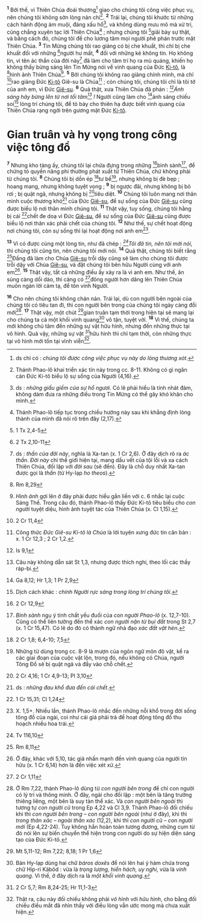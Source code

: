 <sup><b>1</b></sup> Bởi thế, vì Thiên Chúa đoái thương[^1-cd0b91ea-c5fc-44a7-b545-d156468b07be] giao cho chúng tôi công việc phục vụ, nên chúng tôi không sờn lòng nản chí[^2-cd0b91ea-c5fc-44a7-b545-d156468b07be]. <sup><b>2</b></sup> Trái lại, chúng tôi khước từ những cách hành động ám muội, đáng xấu hổ[^3-cd0b91ea-c5fc-44a7-b545-d156468b07be], và không dùng mưu mô mà xử trí, cũng chẳng xuyên tạc lời Thiên Chúa[^4-cd0b91ea-c5fc-44a7-b545-d156468b07be] ; nhưng chúng tôi [^1@-cd0b91ea-c5fc-44a7-b545-d156468b07be]giãi bày sự thật, và bằng cách đó, chúng tôi để cho lương tâm mọi người phê phán trước mặt Thiên Chúa. <sup><b>3</b></sup> Tin Mừng chúng tôi rao giảng có bị che khuất, thì chỉ bị che khuất đối với những [^2@-cd0b91ea-c5fc-44a7-b545-d156468b07be]người hư mất, <sup><b>4</b></sup> đối với những kẻ không tin. Họ không tin, vì tên ác thần của đời này[^5-cd0b91ea-c5fc-44a7-b545-d156468b07be] đã làm cho tâm trí họ ra mù quáng, khiến họ không thấy bừng sáng lên Tin Mừng nói về vinh quang của Đức [Ki-tô](), là [^3@-cd0b91ea-c5fc-44a7-b545-d156468b07be]hình ảnh Thiên Chúa[^6-cd0b91ea-c5fc-44a7-b545-d156468b07be]. <sup><b>5</b></sup> Bởi chúng tôi không rao giảng chính mình, mà chỉ [^4@-cd0b91ea-c5fc-44a7-b545-d156468b07be]rao giảng Đức [Ki-tô]() Giê-su là Chúa[^7-cd0b91ea-c5fc-44a7-b545-d156468b07be] ; còn chúng tôi, chúng tôi chỉ là tôi tớ của anh em, vì Đức [Giê-su](). <sup><b>6</b></sup> Quả thật, xưa Thiên Chúa đã phán : *[^5@-cd0b91ea-c5fc-44a7-b545-d156468b07be]Ánh sáng hãy bừng lên từ nơi tối tăm[^8-cd0b91ea-c5fc-44a7-b545-d156468b07be] !* Người cũng làm cho [^6@-cd0b91ea-c5fc-44a7-b545-d156468b07be]ánh sáng chiếu soi[^9-cd0b91ea-c5fc-44a7-b545-d156468b07be] lòng trí chúng tôi, để tỏ bày cho thiên hạ được biết vinh quang của Thiên Chúa rạng ngời trên gương mặt Đức [Ki-tô]().

# Gian truân và hy vọng trong công việc tông đồ
<sup><b>7</b></sup> Nhưng kho tàng ấy, chúng tôi lại chứa đựng trong những [^7@-cd0b91ea-c5fc-44a7-b545-d156468b07be]bình sành[^10-cd0b91ea-c5fc-44a7-b545-d156468b07be], để chứng tỏ quyền năng phi thường phát xuất từ Thiên Chúa, chứ không phải từ chúng tôi. <sup><b>8</b></sup> Chúng tôi bị dồn ép [^8@-cd0b91ea-c5fc-44a7-b545-d156468b07be]tư bề[^11-cd0b91ea-c5fc-44a7-b545-d156468b07be], nhưng không bị đè bẹp ; hoang mang, nhưng không tuyệt vọng ; <sup><b>9</b></sup> bị ngược đãi, nhưng không bị bỏ rơi ; bị quật ngã, nhưng không bị [^9@-cd0b91ea-c5fc-44a7-b545-d156468b07be]tiêu diệt. <sup><b>10</b></sup> Chúng tôi luôn mang nơi thân mình cuộc thương khó[^12-cd0b91ea-c5fc-44a7-b545-d156468b07be] của Đức [Giê-su](), để sự sống của Đức [Giê-su]() cũng được biểu lộ nơi thân mình chúng tôi. <sup><b>11</b></sup> Thật vậy, tuy sống, chúng tôi hằng bị cái [^10@-cd0b91ea-c5fc-44a7-b545-d156468b07be]chết đe doạ vì Đức [Giê-su](), để sự sống của Đức [Giê-su]() cũng được biểu lộ nơi thân xác phải chết của chúng tôi. <sup><b>12</b></sup> Như thế, sự chết hoạt động nơi chúng tôi, còn sự sống thì lại hoạt động nơi anh em[^13-cd0b91ea-c5fc-44a7-b545-d156468b07be].

<sup><b>13</b></sup> Vì có được cùng một lòng tin, như đã chép : *[^11@-cd0b91ea-c5fc-44a7-b545-d156468b07be]Tôi đã tin, nên tôi mới nói,* thì chúng tôi cũng tin, nên chúng tôi mới nói. <sup><b>14</b></sup> Quả thật, chúng tôi biết rằng [^12@-cd0b91ea-c5fc-44a7-b545-d156468b07be]Đấng đã làm cho Chúa [Giê-su]() trỗi dậy cũng sẽ làm cho chúng tôi được trỗi dậy với Chúa [Giê-su](), và đặt chúng tôi bên hữu Người cùng với anh em[^14-cd0b91ea-c5fc-44a7-b545-d156468b07be]. <sup><b>15</b></sup> Thật vậy, tất cả những điều ấy xảy ra là vì anh em. Như thế, ân sủng càng dồi dào, thì càng có [^13@-cd0b91ea-c5fc-44a7-b545-d156468b07be]đông người hơn dâng lên Thiên Chúa muôn ngàn lời cảm tạ, để tôn vinh Người.

<sup><b>16</b></sup> Cho nên chúng tôi không chán nản. Trái lại, dù con người bên ngoài của chúng tôi có tiêu tan đi, thì con người bên trong của chúng tôi ngày càng đổi mới[^15-cd0b91ea-c5fc-44a7-b545-d156468b07be]. <sup><b>17</b></sup> Thật vậy, một chút [^14@-cd0b91ea-c5fc-44a7-b545-d156468b07be]gian truân tạm thời trong hiện tại sẽ mang lại cho chúng ta cả một khối vinh quang[^16-cd0b91ea-c5fc-44a7-b545-d156468b07be] vô tận, tuyệt vời. <sup><b>18</b></sup> Vì thế, chúng ta mới không chú tâm đến những sự vật hữu hình, nhưng đến những thực tại vô hình. Quả vậy, những sự vật [^15@-cd0b91ea-c5fc-44a7-b545-d156468b07be]hữu hình thì chỉ tạm thời, còn những thực tại vô hình mới tồn tại vĩnh viễn[^17-cd0b91ea-c5fc-44a7-b545-d156468b07be].

[^1-cd0b91ea-c5fc-44a7-b545-d156468b07be]: ds chỉ có : *chúng tôi được công việc phục vụ này do lòng thương xót*.
[^2-cd0b91ea-c5fc-44a7-b545-d156468b07be]: Thánh Phao-lô khai triển xác tín này trong cc. 8-11. Không có gì ngăn cản Đức Ki-tô biểu lộ sự sống của Người (4,16).
[^3-cd0b91ea-c5fc-44a7-b545-d156468b07be]: ds : *những giấu giếm của sự hổ ngươi*. Có lẽ phải hiểu là tính nhát đảm, không dám đưa ra những điều trong Tin Mừng có thể gây khó khăn cho mình.
[^4-cd0b91ea-c5fc-44a7-b545-d156468b07be]: Thánh Phao-lô tiếp tục trong chiều hướng này sau khi khẳng định lòng thành của mình đã nói rõ trên đây (2,17).
[^5-cd0b91ea-c5fc-44a7-b545-d156468b07be]: ds : *thần của đời này*, nghĩa là Xa-tan (x. 1 Cr 2,6). Ở đây dịch rõ ra *ác thần*. *Đời này* chỉ thế giới hiện tại, mang dấu vết của tội lỗi và xa cách Thiên Chúa, đối lập với *đời sau* (sẽ đến). Đây là chỗ duy nhất Xa-tan được gọi là *thần* (từ Hy-lạp *ho theos*).
[^6-cd0b91ea-c5fc-44a7-b545-d156468b07be]: *Hình ảnh* gợi lên ở đây phải được hiểu gắn liền với c. 6 nhắc lại cuộc Sáng Thế. Trong câu đó, thánh Phao-lô thấy Đức Ki-tô tiêu biểu cho *con người* tuyệt diệu, hình ảnh tuyệt tác của Thiên Chúa (x. Cl 1,15).
[^7-cd0b91ea-c5fc-44a7-b545-d156468b07be]: Công thức *Đức Giê-su Ki-tô là Chúa* là lời tuyên xưng đức tin căn bản : x. 1 Cr 12,3 ; 2 Cr 1,2.
[^8-cd0b91ea-c5fc-44a7-b545-d156468b07be]: Câu này không dẫn sát St 1,3, nhưng được thích nghi, theo lối các thầy ráp-bi.
[^9-cd0b91ea-c5fc-44a7-b545-d156468b07be]: Dịch cách khác : *chính Người rực sáng trong lòng trí chúng tôi*.
[^10-cd0b91ea-c5fc-44a7-b545-d156468b07be]: *Bình sành* ngụ ý tính chất yếu đuối của *con người Phao-lô* (x. 12,7-10). Cũng có thể liên tưởng đến thể xác *con người nặn từ bụi đất* trong St 2,7 (x. 1 Cr 15,47). Có lẽ do đó có thành ngữ nhà đạo *xác đất vật hèn*.
[^11-cd0b91ea-c5fc-44a7-b545-d156468b07be]: Những từ dùng trong cc. 8-9 là mượn của ngôn ngữ môn đô vật, kể ra các giai đoạn của cuộc vật lộn, trong đó, nếu không có Chúa, người Tông Đồ sẽ bị quật ngã và đẩy vào chỗ chết.
[^12-cd0b91ea-c5fc-44a7-b545-d156468b07be]: ds : *những đau khổ đưa đến cái chết*.
[^13-cd0b91ea-c5fc-44a7-b545-d156468b07be]: X. 1,5+. Nhiều lần, thánh Phao-lô nhắc đến những nỗi khổ trong đời sống tông đồ của ngài, coi như cái giá phải trả để hoạt động tông đồ thu hoạch nhiều hoa trái.
[^14-cd0b91ea-c5fc-44a7-b545-d156468b07be]: Ở đây, khác với 5,10, tác giả nhấn mạnh đến vinh quang của người tín hữu (x. 1 Cr 6,14) hơn là đến việc xét xử.
[^15-cd0b91ea-c5fc-44a7-b545-d156468b07be]: Ở Rm 7,22, thánh Phao-lô dùng từ *con người bên trong* để chỉ con người có lý trí và thông minh. Ở đây, ngài cho đối lập : một bên là tăng trưởng thiêng liêng, một bên là suy tàn thể xác. Và *con người bên ngoài* thì tương tự *con người cũ* trong Ep 4,22 và Cl 3,9. Thánh Phao-lô đối chiếu khi thì *con người bên trong – con người bên ngoài* (như ở đây), khi thì *trong thân xác – ngoài thân xác* (12,2), khi thì *con người cũ – con người mới* (Ep 4,22-24). Tuy không hẳn hoàn toàn tương đương, những cụm từ đó nói lên sự biến chuyển thể hiện trong con người do sự hiện diện sáng tạo của Đức Ki-tô.
[^16-cd0b91ea-c5fc-44a7-b545-d156468b07be]: Bản Hy-lạp dùng hai chữ *báros doxês* để nói lên hai ý hàm chứa trong chữ Híp-ri Käbôd : vừa là *trọng lượng, hiển hách, uy nghi*, vừa là *vinh quang*. Vì thế, ở đây dịch ra là *một khối vinh quang*.
[^17-cd0b91ea-c5fc-44a7-b545-d156468b07be]: Thật ra, câu này đối chiếu không phải *vô hình* với *hữu hình*, cho bằng đối chiếu điều mắt đã nhìn thấy với điều lòng vẫn ước mong mà chưa xuất hiện.
[^1@-cd0b91ea-c5fc-44a7-b545-d156468b07be]: 1 Tx 2,4-5
[^2@-cd0b91ea-c5fc-44a7-b545-d156468b07be]: 2 Tx 2,10-11
[^3@-cd0b91ea-c5fc-44a7-b545-d156468b07be]: Rm 8,29
[^4@-cd0b91ea-c5fc-44a7-b545-d156468b07be]: 2 Cr 11,4
[^5@-cd0b91ea-c5fc-44a7-b545-d156468b07be]: Is 9,1
[^6@-cd0b91ea-c5fc-44a7-b545-d156468b07be]: Ga 8,12; Hr 1,3; 1 Pr 2,9
[^7@-cd0b91ea-c5fc-44a7-b545-d156468b07be]: 2 Cr 12,9
[^8@-cd0b91ea-c5fc-44a7-b545-d156468b07be]: 2 Cr 1,8; 6,4-10; 7,5
[^9@-cd0b91ea-c5fc-44a7-b545-d156468b07be]: 2 Cr 4,16; 1 Cr 4,9-13; Pl 3,10
[^10@-cd0b91ea-c5fc-44a7-b545-d156468b07be]: 1 Cr 15,31; Cl 1,24
[^11@-cd0b91ea-c5fc-44a7-b545-d156468b07be]: Tv 116,10
[^12@-cd0b91ea-c5fc-44a7-b545-d156468b07be]: Rm 8,11
[^13@-cd0b91ea-c5fc-44a7-b545-d156468b07be]: 2 Cr 1,11
[^14@-cd0b91ea-c5fc-44a7-b545-d156468b07be]: Mt 5,11-12; Rm 7,22; 8,18; 1 Pr 1,6
[^15@-cd0b91ea-c5fc-44a7-b545-d156468b07be]: 2 Cr 5,7; Rm 8,24-25; Hr 11,1-3